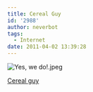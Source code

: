 ```yaml
---
title: Cereal Guy
id: '2988'
author: neverbot
tags:
  - Internet
date: 2011-04-02 13:39:28
---
```


![Yes, we do!.jpeg](./Yes-we-do.jpg)

[Cereal guy](http://knowyourmeme.com/memes/cereal-guy--2)